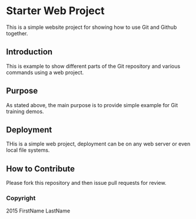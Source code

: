 # Starter Web Project

This is a simple website project for showing how to use Git and Github together.

## Introduction

This is example to show different parts of the Git repository and various commands using a web project.

## Purpose

As stated above, the main purpose is to provide simple example for Git training demos.

## Deployment

THis is a simple web project, deployment can be on any web server or even local file systems.

## How to Contribute

Please fork this repository and then issue pull requests for review.

### Copyright

2015 FirstName LastName